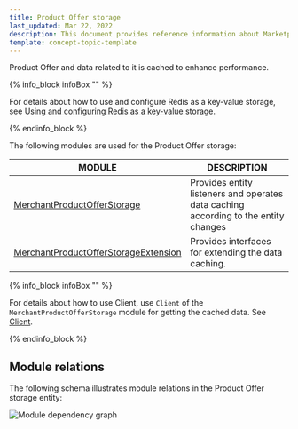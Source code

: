 ```yaml
---
title: Product Offer storage
last_updated: Mar 22, 2022
description: This document provides reference information about Marketplace Product Offer storage.
template: concept-topic-template
---
```


Product Offer and data related to it is cached to enhance performance.

{% info_block infoBox "" %}

For details about how to use and configure Redis as a key-value storage, see [Using and configuring Redis as a key-value storage](/docs/scos/dev/back-end-development/client/using-and-configuring-redis-as-a-key-value-storage.html).

{% endinfo_block %}

The following modules are used for the Product Offer storage:

| MODULE | DESCRIPTION |
| -------------------- | ---------- |
| [MerchantProductOfferStorage](https://github.com/spryker/merchant-product-offer-storage) | Provides entity listeners and operates data  caching according to the entity changes |
| [MerchantProductOfferStorageExtension](https://github.com/spryker/merchant-product-offer-storage-extension) | Provides interfaces for extending the data caching. |


{% info_block infoBox "" %}

For details about how to use Client, use `Client` of the `MerchantProductOfferStorage` module for getting the cached data.  See [Client](/docs/scos/dev/back-end-development/client/client.html).

{% endinfo_block %}

## Module relations

The following schema illustrates module relations in the Product Offer storage entity:

![Module dependency graph](https://confluence-connect.gliffy.net/embed/image/088f0f24-b61d-40e0-a402-876fb48915b6.png?utm_medium=live&utm_source=custom)
